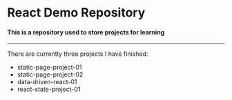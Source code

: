 # React Demo Repository

#### This is a repository used to store projects for learning

---

There are currently three projects I have finished:

- static-page-project-01
- static-page-project-02
- data-driven-react-01
- react-state-project-01

